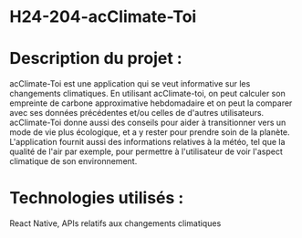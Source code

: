 # H24-204-acClimate-Toi
# Description du projet : 
acClimate-Toi est une application qui se veut informative sur les changements climatiques. En utilisant acClimate-toi, on peut calculer son empreinte de carbone approximative hebdomadaire et on peut la comparer avec ses données précédentes et/ou celles de d'autres utilisateurs. acClimate-Toi donne aussi des conseils pour aider à transitionner vers un mode de vie plus écologique, et a y rester pour prendre soin de la planète. L'application fournit aussi des informations relatives à la météo, tel que la qualité de l'air par exemple, pour permettre à l'utilisateur de voir l'aspect climatique de son environnement. 

# Technologies utilisés : 
React Native, APIs relatifs aux changements climatiques
